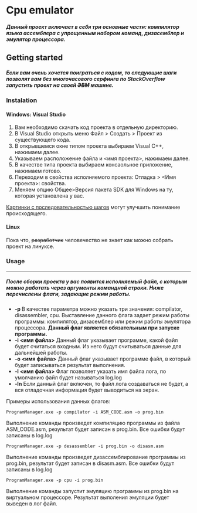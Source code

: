 # Cpu emulator
##### Данный проект включает в себя три основные части: компилятор языка ассемблера с упрощенным набором команд, дизасемблер и эмулятор процессора.
## Getting started
##### Если вам очень хочется поиграться с кодом, то следующие шаги позволят вам без многочасового серфинга по StackOverflow запустить проект на своей ~~ЭВМ~~ машине.
### Instalation
#### Windows: Visual Studio
1. Вам необходимо скачать код проекта в отдельную директорию.
2. В Visual Studio открыть меню Файл > Создать > Проект из существующего кода.
3. В открывшемся окне типом проекта выбираем Visual C++, нажимаем далее.
4. Указываем расположение файла и <имя проекта>, нажимаем далее.
5. В качестве типа проекта выбираем консаольное приложение, нажимаем готово.
6. Переходим в свойства исполняемого проекта: Отладка > <Имя проекта>: свойства. 
7. Меняем опцию Общее>Версия пакета SDK для Windows на ту, которая установлена у вас.

[Картинки с последовательностью шагов](./images/) могут улучшить понимание происходящего.
#### Linux
Пока что, ~~разработчик~~ человечество не знает как можно собрать проект на линуксе.
### Usage
---
##### После сборки проекта у вас появится исполняемый файл, с которым можно работать через аргументы командной строки. Ниже перечислены флаги, задающие режим работы.
* **-p <progrm name>** 
В качестве параметра <program name> можно указать три значения:  compilator, disassembler, cpu. Выставление данного флага
задает режим работы программы: компилятор, дизасемблер или режим работы эмулятора процессора.
**Данный флаг является обязательным при запуске программы.**
* **-i <имя файла>**
Данный флаг указывает программе, какой файл будет считаться входным. Из него будут считываться данные для дальнейшей работы.
* **-o <имя файла>**
Данный флаг указывает программе файл, в который будет записываться результат выполнения.
* **-l <имя файла>**
Флаг позволяет указать имя файла лога, по умолчанию файл будет называться log.log
* **-ln**
Если данный флаг включен, то файл лога создаваться не будет, а вся отладочная информация будет выводиться на экран.

Примеры использования данных флагов:

    ProgramManager.exe -p compilator -i ASM_CODE.asm -o prog.bin
Выполнение команды произведет компиляцию программы из файла ASM_CODE.asm, результат будет записан в prog.bin. Все ошибки будут записаны в log.log

    ProgramManager.exe -p desassembler -i prog.bin -o disasm.asm
Выполнение команды произведет дизассемблирование программы из prog.bin, результат будет записан в disasm.asm. Все ошибки будут записаны в log.log

    ProgramManager.exe -p cpu -i prog.bin
Выполнение команды запустит эмуляцию программы из prog.bin на виртуальном процессоре. Результат выполения эмуляции будет выведен в лог файл.

